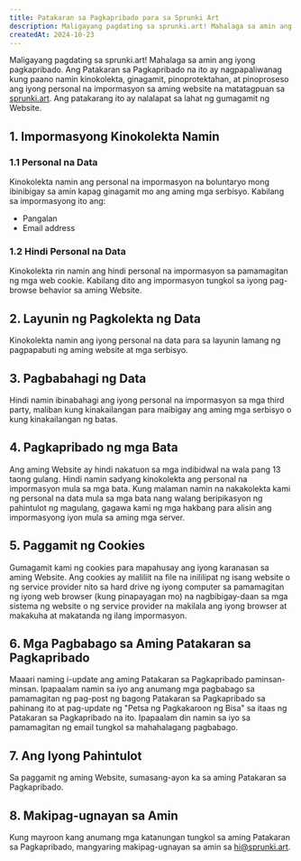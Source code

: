 ```yaml
---
title: Patakaran sa Pagkapribado para sa Sprunki Art
description: Maligayang pagdating sa sprunki.art! Mahalaga sa amin ang iyong pagkapribado. Ang Patakaran sa Pagkapribado na ito ay nagpapaliwanag kung paano namin kinokolekta, ginagamit, pinoprotektahan, at pinoproseso ang iyong personal na impormasyon sa aming website na matatagpuan sa sprunki.art. Ang patakarang ito ay nalalapat sa lahat ng gumagamit ng Website.
createdAt: 2024-10-23
---
```


Maligayang pagdating sa sprunki.art! Mahalaga sa amin ang iyong pagkapribado. Ang Patakaran sa Pagkapribado na ito ay nagpapaliwanag kung paano namin kinokolekta, ginagamit, pinoprotektahan, at pinoproseso ang iyong personal na impormasyon sa aming website na matatagpuan sa [sprunki.art](https://sprunki.art/). Ang patakarang ito ay nalalapat sa lahat ng gumagamit ng Website.

## 1. Impormasyong Kinokolekta Namin

### 1.1 Personal na Data

Kinokolekta namin ang personal na impormasyon na boluntaryo mong ibinibigay sa amin kapag ginagamit mo ang aming mga serbisyo. Kabilang sa impormasyong ito ang:

- Pangalan
- Email address

### 1.2 Hindi Personal na Data

Kinokolekta rin namin ang hindi personal na impormasyon sa pamamagitan ng mga web cookie. Kabilang dito ang impormasyon tungkol sa iyong pag-browse behavior sa aming Website.

## 2. Layunin ng Pagkolekta ng Data

Kinokolekta namin ang iyong personal na data para sa layunin lamang ng pagpapabuti ng aming website at mga serbisyo.

## 3. Pagbabahagi ng Data

Hindi namin ibinabahagi ang iyong personal na impormasyon sa mga third party, maliban kung kinakailangan para maibigay ang aming mga serbisyo o kung kinakailangan ng batas.

## 4. Pagkapribado ng mga Bata

Ang aming Website ay hindi nakatuon sa mga indibidwal na wala pang 13 taong gulang. Hindi namin sadyang kinokolekta ang personal na impormasyon mula sa mga bata. Kung malaman namin na nakakolekta kami ng personal na data mula sa mga bata nang walang beripikasyon ng pahintulot ng magulang, gagawa kami ng mga hakbang para alisin ang impormasyong iyon mula sa aming mga server.

## 5. Paggamit ng Cookies

Gumagamit kami ng cookies para mapahusay ang iyong karanasan sa aming Website. Ang cookies ay maliliit na file na inililipat ng isang website o ng service provider nito sa hard drive ng iyong computer sa pamamagitan ng iyong web browser (kung pinapayagan mo) na nagbibigay-daan sa mga sistema ng website o ng service provider na makilala ang iyong browser at makakuha at makatanda ng ilang impormasyon.

## 6. Mga Pagbabago sa Aming Patakaran sa Pagkapribado

Maaari naming i-update ang aming Patakaran sa Pagkapribado paminsan-minsan. Ipapaalam namin sa iyo ang anumang mga pagbabago sa pamamagitan ng pag-post ng bagong Patakaran sa Pagkapribado sa pahinang ito at pag-update ng "Petsa ng Pagkakaroon ng Bisa" sa itaas ng Patakaran sa Pagkapribado na ito. Ipapaalam din namin sa iyo sa pamamagitan ng email tungkol sa mahahalagang pagbabago.

## 7. Ang Iyong Pahintulot

Sa paggamit ng aming Website, sumasang-ayon ka sa aming Patakaran sa Pagkapribado.

## 8. Makipag-ugnayan sa Amin

Kung mayroon kang anumang mga katanungan tungkol sa aming Patakaran sa Pagkapribado, mangyaring makipag-ugnayan sa amin sa [hi@sprunki.art](mailto:hi@sprunki.art).
